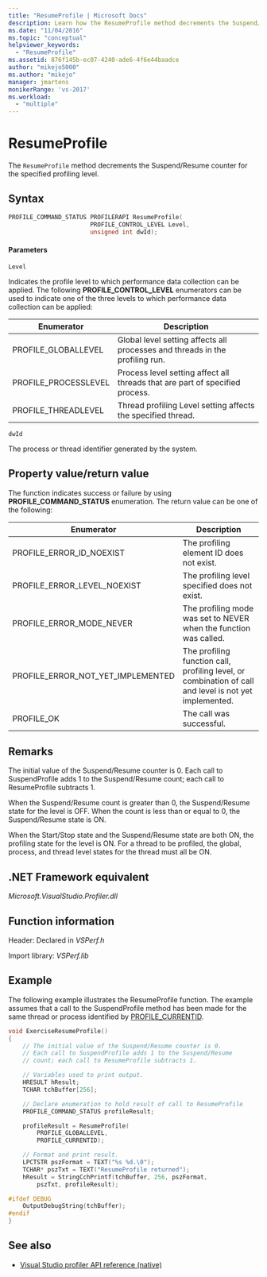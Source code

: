 ```yaml
---
title: "ResumeProfile | Microsoft Docs"
description: Learn how the ResumeProfile method decrements the Suspend/Resume counter for the specified profiling level.
ms.date: "11/04/2016"
ms.topic: "conceptual"
helpviewer_keywords:
  - "ResumeProfile"
ms.assetid: 876f145b-ec07-4240-ade6-4f6e44baadce
author: "mikejo5000"
ms.author: "mikejo"
manager: jmartens
monikerRange: 'vs-2017'
ms.workload:
  - "multiple"
---
```

# ResumeProfile
The `ResumeProfile` method decrements the Suspend/Resume counter for the specified profiling level.

## Syntax

```cpp
PROFILE_COMMAND_STATUS PROFILERAPI ResumeProfile(
                       PROFILE_CONTROL_LEVEL Level,
                       unsigned int dwId);
```

#### Parameters
 `Level`

 Indicates the profile level to which performance data collection can be applied. The following **PROFILE_CONTROL_LEVEL** enumerators can be used to indicate one of the three levels to which performance data collection can be applied:

|Enumerator|Description|
|----------------|-----------------|
|PROFILE_GLOBALLEVEL|Global level setting affects all processes and threads in the profiling run.|
|PROFILE_PROCESSLEVEL|Process level setting affect all threads that are part of specified process.|
|PROFILE_THREADLEVEL|Thread profiling Level setting affects the specified thread.|

 `dwId`

 The process or thread identifier generated by the system.

## Property value/return value
 The function indicates success or failure by using **PROFILE_COMMAND_STATUS** enumeration. The return value can be one of the following:

|Enumerator|Description|
|----------------|-----------------|
|PROFILE_ERROR_ID_NOEXIST|The profiling element ID does not exist.|
|PROFILE_ERROR_LEVEL_NOEXIST|The profiling level specified does not exist.|
|PROFILE_ERROR_MODE_NEVER|The profiling mode was set to NEVER when the function was called.|
|PROFILE_ERROR_NOT_YET_IMPLEMENTED|The profiling function call, profiling level, or combination of call and level is not yet implemented.|
|PROFILE_OK|The call was successful.|

## Remarks
 The initial value of the Suspend/Resume counter is 0. Each call to SuspendProfile adds 1 to the Suspend/Resume count; each call to ResumeProfile subtracts 1.

 When the Suspend/Resume count is greater than 0, the Suspend/Resume state for the level is OFF. When the count is less than or equal to 0, the Suspend/Resume state is ON.

 When the Start/Stop state and the Suspend/Resume state are both ON, the profiling state for the level is ON. For a thread to be profiled, the global, process, and thread level states for the thread must all be ON.

## .NET Framework equivalent
 *Microsoft.VisualStudio.Profiler.dll*

## Function information
 Header: Declared in *VSPerf.h*

 Import library: *VSPerf.lib*

## Example
 The following example illustrates the ResumeProfile function. The example assumes that a call to the SuspendProfile method has been made for the same thread or process identified by [PROFILE_CURRENTID](../profiling/profile-currentid.md).

```cpp
void ExerciseResumeProfile()
{
    // The initial value of the Suspend/Resume counter is 0.
    // Each call to SuspendProfile adds 1 to the Suspend/Resume
    // count; each call to ResumeProfile subtracts 1.

    // Variables used to print output.
    HRESULT hResult;
    TCHAR tchBuffer[256];

    // Declare enumeration to hold result of call to ResumeProfile
    PROFILE_COMMAND_STATUS profileResult;

    profileResult = ResumeProfile(
        PROFILE_GLOBALLEVEL,
        PROFILE_CURRENTID);

    // Format and print result.
    LPCTSTR pszFormat = TEXT("%s %d.\0");
    TCHAR* pszTxt = TEXT("ResumeProfile returned");
    hResult = StringCchPrintf(tchBuffer, 256, pszFormat,
        pszTxt, profileResult);

#ifdef DEBUG
    OutputDebugString(tchBuffer);
#endif
}
```

## See also
- [Visual Studio profiler API reference (native)](../profiling/visual-studio-profiler-api-reference-native.md)
